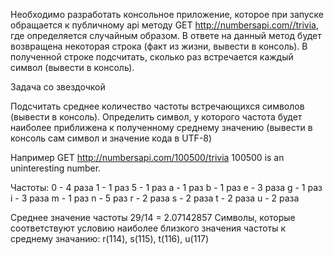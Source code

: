 Необходимо разработать консольное приложение, которое при запуске обращается к публичному api методу GET http://numbersapi.com//trivia, где определяется случайным образом. В ответе на данный метод будет возвращена некоторая строка (факт из жизни, вывести в консоль). В полученной строке подсчитать, сколько раз встречается каждый символ (вывести в консоль).

Задача со звездочкой

Подсчитать среднее количество частоты встречающихся символов (вывести в консоль). Определить символ, у которого частота будет наиболее приближена к полученному среднему значению (вывести в консоль сам символ и значение кода в UTF-8)

Например GET http://numbersapi.com/100500/trivia 100500 is an uninteresting number.

Частоты: 0 - 4 раза 1 - 1 раз 5 - 1 раз a - 1 раз b - 1 раз e - 3 раза g - 1 раз i - 3 раза m - 1 раз n - 5 раз r - 2 раза s - 2 раза t - 2 раза u - 2 раза

Среднее значение частоты 29/14 = 2.07142857 Символы, которые соответствуют условию наиболее близкого значения частоты к среднему значанию: r(114), s(115), t(116), u(117)
